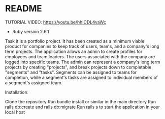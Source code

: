 # README
TUTORIAL VIDEO: https://youtu.be/hhICDL4vaWc

* Ruby version 2.6.1

Task it is a portfolio project. It has been created as a minimum viable product for companies to keep track of users, teams, and a company's long term projects. The application allows an admin to create profiles for employees and team leaders. The users associated with the company are logged into specific teams. The admin can represent a company's long term projects by creating "projects", and break projects down to completable "segments" and "tasks". Segments can be assigned to teams for completion, while a segment's tasks are assigned to individual members of a segment's assigned team. 

Installation:

Clone the repository
Run bundle install or similar in the main directory
Run rails db:create and rails db:migrate
Run rails s to start the application in your local host
